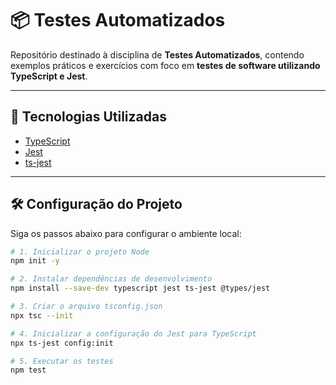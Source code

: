 # 📦 Testes Automatizados

Repositório destinado à disciplina de **Testes Automatizados**, contendo exemplos práticos e exercícios com foco em **testes de software utilizando TypeScript e Jest**.

---

## 🚀 Tecnologias Utilizadas

- [TypeScript](https://www.typescriptlang.org/)
- [Jest](https://jestjs.io/)
- [ts-jest](https://kulshekhar.github.io/ts-jest/)

---

## 🛠️ Configuração do Projeto

Siga os passos abaixo para configurar o ambiente local:

```bash
# 1. Inicializar o projeto Node
npm init -y

# 2. Instalar dependências de desenvolvimento
npm install --save-dev typescript jest ts-jest @types/jest

# 3. Criar o arquivo tsconfig.json
npx tsc --init

# 4. Inicializar a configuração do Jest para TypeScript
npx ts-jest config:init

# 5. Executar os testes
npm test
```
